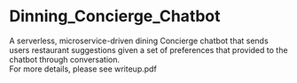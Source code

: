 # Dinning_Concierge_Chatbot

A serverless, microservice-driven dining Concierge chatbot that sends users restaurant suggestions given a set of preferences that provided to the chatbot through conversation. <br>
For more details, please see writeup.pdf
